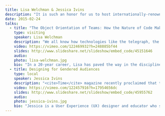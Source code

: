 ```yaml
---
title: Lisa Welchman & Jessica Ivins
description: "It is such an honor for us to host internationally-renowned digital governance expert **Lisa Welchman** at our February event. Lisa will be discussing how the code we write affects the way our organizations operate. UX designer and educator **Jessica Ivins** will kick off the event with an exploration of gender and design."
date: 2015-02-24
talks:
  - title: "The Object Orientation of Teams: How the Nature of Code Makes Us Work Differently"
    type: visiting
    speaker: Lisa Welchman
    description: "We all know how technologies like the telegraph, the telephone, and the printing press impacted the way we work together and how we share information. But how does the nature of the way we code impact the way we work and live?  Do the dynamics of information flow and data structures dictate the dynamics of the teams that manage it or is it just a loose association?   Lisa will explore different types of collaborative team structures and theorize about how the nature of code and content we use to create our online world change the way organizations at large must work."
    video: https://vimeo.com/122469932?h=248885bf44
    slides: http://www.slideshare.net/slideshow/embed_code/45151646
    audio: 
    photo: lisa-welchman.jpg
    bio: "In a 20-year career, Lisa has paved the way in the discipline of digital governance, helping organizations stabilize their complex, multi-stakeholder digital operations.  Lisa’s focus centers around understanding and interpreting how the advent and prolific growth of digital impacts organizations, as well as the maturation of digital as a distinct vocational discipline in the enterprise.\r\n\r\nCurrently, Lisa is president of Digital Governance Solutions at ActiveStandards. Lisa began her career in digital in Silicon Valley in 1995 coding Web pages for Netscape. She was a program manager for Web publishing at Cisco Systems before establishing WelchmanPierpoint—a consultancy focused on large website management—in 1999. At WelchmanPierpoint, Lisa conducted early governance projects and established the first structured methodology for assessing digital governance maturity.  For leisure, Lisa enjoys playing jazz piano and cooking for friends."
  - title: Designing for Gendered Audiences
    type: local
    speaker: Jessica Ivins
    description: "<cite>Time</cite> magazine recently proclaimed that the transgender movement is “the next civil rights frontier.” Are you unsure of what it means to be transgender? You’re not alone.\r\n\r\nEveryone has a gender identity. Gender influences our customers’ behaviors. It influences the way our customers present themselves to the world. We’re making design decisions for customers whose gender identity affects their lives, both offline and online.\r\n\r\nDesigners have struggled to understand the intersection of gender and design for decades. We often overlook gender or take it for granted. Sometimes we resort to assumptions like _women like pink stuff_ and _men like football_, but these assumptions rarely help us make an authentic connection with our audience.\r\n\r\nMeanwhile, a new civil rights movement is disrupting the notion of gender identity. As designers, what do we need to understand about gender identity? How do we design experiences that are inclusive for everyone?\r\n\r\nThe answer, as any UX designer will tell you, is _it depends_. Gender’s role in the design process varies from project to project. We’ll explore gender identity, what we as designers need to know about gender identity, and why an understanding of gender identity will help us make effective designs even stronger."
    video: https://vimeo.com/122457916?h=17954656dc
    slides: http://www.slideshare.net/slideshow/embed_code/45955762
    audio: 
    photo: jessica-ivins.jpg
    bio: "Jessica is a User Experience (UX) designer and educator who speaks, writes, and volunteers for many things UX. She’s spoken internationally at conferences such as SXSW, Midwest UX, IA Summit, UX Camp Ottawa, and UX Cambridge (UK). She’s organized UX book club meetings, taught classes for [Girl Develop It Philadelphia](http://www.girldevelopit.com/chapters/philadelphia), and served on the board of PhillyCHI, Philadelphia’s UX community. She’s now a faculty member at [Center Centre](http://centercentre.com/), a UX design trade school in Chattanooga, Tennessee. Prior to joining Center Centre, she was a senior experience designer at [Happy Cog](http://happycog.com/) and lead UX designer at [AWeber](http://www.aweber.com/)."
---
```


